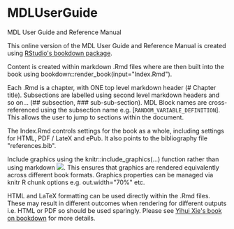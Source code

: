 # MDLUserGuide
MDL User Guide and Reference Manual

This online version of the MDL User Guide and Reference Manual is created using 
[RStudio's bookdown package](https://github.com/rstudio/bookdown).

Content is created within markdown .Rmd files where are then built into the book
using bookdown::render_book(input="Index.Rmd").

Each .Rmd is a chapter, with ONE top level markdown header (# Chapter title).
Subsections are labelled using second level markdown headers and so on... (## subsection, ### sub-sub-section).
MDL Block names are cross-referenced using the subsection name e.g. [`RANDOM_VARIABLE_DEFINITION`]. This allows
the user to jump to sections within the document.

The Index.Rmd controls settings for the book as a whole, including settings for HTML, PDF / LateX and ePub. It also
points to the bibliography file "references.bib".

Include graphics using the knitr::include_graphics(...) function rather than using markdown ![](<image file.png>).
This ensures that graphics are rendered equivalently across different book formats. Graphics properties can be 
managed via knitr R chunk options e.g. out.width="70%" etc.

HTML and LaTeX formatting can be used directly within the .Rmd files. These may result in different outcomes when
rendering for different outputs i.e. HTML or PDF so should be used sparingly. Please see 
[Yihui Xie's book on bookdown](https://bookdown.org/yihui/bookdown/markdown-extensions-by-bookdown.html)
for more details.
